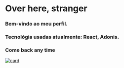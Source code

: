<h1>Over here, stranger</h1>
<h3>Bem-vindo ao meu perfil.</h3>
<h3>Tecnológia usadas atualmente: React, Adonis.</h3>
<h3>Come back any time</h3>

[![card](https://github-readme-stats.vercel.app/api?username=Emanuelvss13&theme=dark)](https://github.com/Emanuelvss13/)
